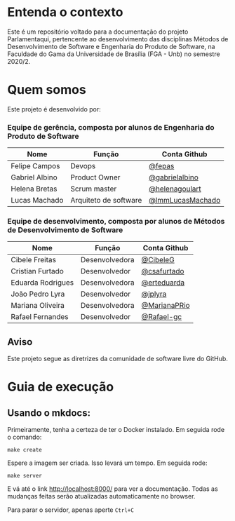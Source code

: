 # Entenda o contexto

Este é um repositório voltado para a documentação do projeto Parlamentaqui, pertencente ao desenvolvimento das disciplinas Métodos de Desenvolvimento de Software e Engenharia do Produto de Software, na Faculdade do Gama da Universidade de Brasília (FGA - Unb) no semestre 2020/2.

# Quem somos

Este projeto é desenvolvido por: 

### Equipe de gerência, composta por alunos de Engenharia do Produto de Software

| Nome           | Função                | Conta Github |
|----------------|-----------------------| ----------------|
| Felipe Campos  | Devops                | [@fepas](https://github.com/fepas) |
| Gabriel Albino | Product Owner         | [@gabrielalbino](https://github.com/gabrielalbino) |
| Helena Bretas  | Scrum master          | [@helenagoulart](https://github.com/helenagoulart) |
| Lucas Machado  | Arquiteto de software | [@lmmLucasMachado](https://github.com/lmmLucasMachado) |

### Equipe de desenvolvimento, composta por alunos de Métodos de Desenvolvimento de Software

| Nome              | Função         | Conta Github |
|-------------------|----------------| ----------------|
| Cibele Freitas    | Desenvolvedora | [@CibeleG](https://github.com/CibeleG) |
| Cristian Furtado  | Desenvolvedor  | [@csafurtado](https://github.com/csafurtado) |
| Eduarda Rodrigues | Desenvolvedora | [@erteduarda](https://github.com/erteduarda) |
| João Pedro Lyra   | Desenvolvedor  | [@jplyra](https://github.com/jplyra) |
| Mariana Oliveira  | Desenvolvedora | [@MarianaPRio](https://github.com/MarianaPRio) |
| Rafael Fernandes  | Desenvolvedor  | [@Rafael-gc](https://github.com/Rafael-gc) |

## Aviso

Este projeto segue as diretrizes da comunidade de software livre do GitHub.  

# Guia de execução

## Usando o mkdocs:

Primeiramente, tenha a certeza de ter o Docker instalado. Em seguida rode o comando:

```
make create 
```
Espere a imagem ser criada. Isso levará um tempo. Em seguida rode:

```
make server
```

E vá até o link [http://localhost:8000/](http://localhost:8000/) para ver a documentação. Todas as mudanças feitas serão atualizadas automaticamente no browser.

Para parar o servidor, apenas aperte `Ctrl+C`

